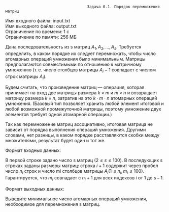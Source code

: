                                         Задача 0.1. Порядок перемножения матриц
Имя входного файла: input.txt                                                                                                   
Имя выходного файла: output.txt                                                                                                 
Ограничение по времени: 1 с                                                                                                     
Ограничение по памяти: 256 МБ                                                                                                   

Дана последовательность из s матриц $A_1, A_2, \ldots, A_s$. Требуется определить, в каком порядке их следует перемножать, чтобы число атомарных операций умножения было минимальным. Матрицы предполагаются совместимыми по отношению к матричному умножению (т. е. число столбцов матрицы $A_i − 1$ совпадает с числом строк матрицы $A_i$).

Будем считать, что произведение матриц — операция, которая принимает на вход две матрицы размера $k × m$ и $m × n$ и возвращает матрицу размера $k × n$, затратив на это $k⋅m⋅n$ атомарных операций умножения. (Базовый тип позволяет хранить любой элемент итоговой и любой возможной промежуточной матрицы, поэтому умножение двух элементов требует одной атомарной операции.)

Так как перемножение матриц ассоциативно, итоговая матрица не зависит от порядка выполнения операций умножения. Другими словами, нет разницы, в каком порядке расставляются скобки между множителями, результат будет один и тот же.

Формат входных данных:

В первой строке задано число s матриц $(2 ≤ s ≤ 100)$. В последующих s строках заданы размеры матриц: строка $i + 1$ содержит через пробел число $n_i$ строк и число mi столбцов матрицы $A_i (1 ≤ n_i, m_i ≤ 100)$. Гарантируется, что $m_i$ совпадает с $n_i + 1$ для всех индексов i от 1 до s − 1.

Формат выходных данных:

Выведите минимальное число атомарных операций умножения, необходимое для перемножения s матриц.